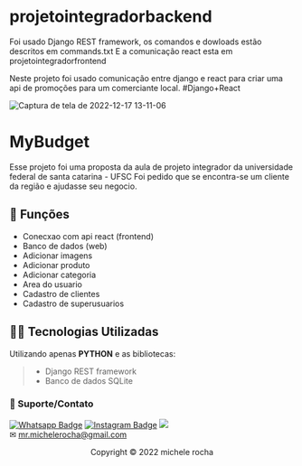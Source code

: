 # projetointegradorbackend

Foi usado Django REST framework, os comandos e dowloads estão descritos em commands.txt
E a comunicação react esta em projetointegradorfrontend


Neste projeto foi usado comunicação entre django e react para criar uma api de promoções para um comerciante local. 
#Django+React


![Captura de tela de 2022-12-17 13-11-06](https://user-images.githubusercontent.com/93664169/208251093-2bad2cb7-02d9-4eae-893f-fcd80ad63b52.png)



# MyBudget

Esse projeto foi uma proposta da aula de projeto integrador da universidade federal de santa catarina - UFSC
Foi pedido que se encontra-se um cliente da região e ajudasse seu negocio. 

## 🔧 Funções

- Conecxao com api react (frontend)
- Banco de dados (web)
- Adicionar imagens 
- Adicionar produto 
- Adicionar categoria
- Area do usuario 
- Cadastro de clientes 
- Cadastro de superusuarios 


## 👨‍💻 Tecnologias Utilizadas

Utilizando apenas **PYTHON** e as bibliotecas:
> - Django REST framework
> - Banco de dados SQLite
 

### 🤝 Suporte/Contato


[![Whatsapp Badge](https://img.shields.io/badge/WhatsApp-25D366?style=for-the-badge&logo=whatsapp&logoColor=white)]([https://wa.me/5551981830833](https://linktr.ee/mrmichelerocha))
[![Instagram Badge](https://img.shields.io/badge/Instagram-E4405F?style=for-the-badge&logo=instagram&logoColor=white)](https://www.instagram.com/mr.michelerocha/?hl=pt-br)
  <a href="https://www.linkedin.com/in/enc-michele-rocha/" target="_blank"><img src="https://img.shields.io/badge/-LinkedIn-%230077B5?style=for-the-badge&logo=linkedin&logoColor=white" target="_blank"></a>  
✉ mr.michelerocha@gmail.com




<p align="center">Copyright © 2022 michele rocha</p>
